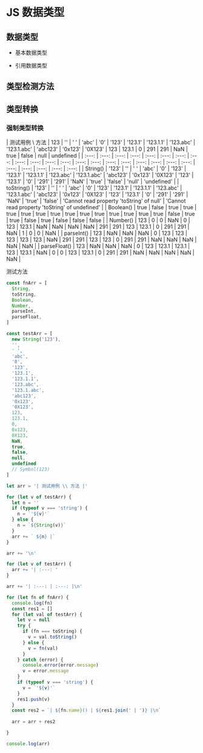 # JS 数据类型

## 数据类型

- 基本数据类型


- 引用数据类型



## 类型检测方法


## 类型转换

### 强制类型转换
| 测试用例 \ 方法 | 123 | '' | ' ' | 'abc' | '0' | '123' | '123.1' | '123.1.1' | '123.abc' | '123.1.abc' | 'abc123' | '0x123' | '0X123' | 123 | 123.1 | 0 | 291 | 291 | NaN | true | false | null | undefined |
| :---: | :---: | :---: | :---: | :---: | :---: | :---: | :---: | :---: | :---: | :---: | :---: | :---: | :---: | :---: | :---: | :---: | :---: | :---: | :---: | :---: | :---: | :---: | :---: | :---: |
| String() | '123' | '' | ' ' | 'abc' | '0' | '123' | '123.1' | '123.1.1' | '123.abc' | '123.1.abc' | 'abc123' | '0x123' | '0X123' | '123' | '123.1' | '0' | '291' | '291' | 'NaN' | 'true' | 'false' | 'null' | 'undefined' |
| toString() | '123' | '' | ' ' | 'abc' | '0' | '123' | '123.1' | '123.1.1' | '123.abc' | '123.1.abc' | 'abc123' | '0x123' | '0X123' | '123' | '123.1' | '0' | '291' | '291' | 'NaN' | 'true' | 'false' | 'Cannot read property 'toString' of null' | 'Cannot read property 'toString' of undefined' |
| Boolean() | true | false | true | true | true | true | true | true | true | true | true | true | true | true | true | false | true | true | false | true | false | false | false |
| Number() | 123 | 0 | 0 | NaN | 0 | 123 | 123.1 | NaN | NaN | NaN | NaN | 291 | 291 | 123 | 123.1 | 0 | 291 | 291 | NaN | 1 | 0 | 0 | NaN |
| parseInt() | 123 | NaN | NaN | NaN | 0 | 123 | 123 | 123 | 123 | 123 | NaN | 291 | 291 | 123 | 123 | 0 | 291 | 291 | NaN | NaN | NaN | NaN | NaN |
| parseFloat() | 123 | NaN | NaN | NaN | 0 | 123 | 123.1 | 123.1 | 123 | 123.1 | NaN | 0 | 0 | 123 | 123.1 | 0 | 291 | 291 | NaN | NaN | NaN | NaN | NaN |

测试方法
```js
const fnArr = [
  String, 
  toString, 
  Boolean,
  Number, 
  parseInt, 
  parseFloat, 
]

const testArr = [
  new String('123'),
  '',
  ' ',
  'abc',
  '0',
  '123',
  '123.1',
  '123.1.1',
  '123.abc',
  '123.1.abc',
  'abc123',
  '0x123',
  '0X123',
  123,
  123.1,
  0,
  0x123,
  0X123,
  NaN,
  true,
  false,
  null,
  undefined
  // Symbol(123)
]

let arr = '| 测试用例 \\ 方法 |'

for (let v of testArr) {
  let n = ''
  if (typeof v === 'string') {
    n = `'${v}'`
  } else {
    n = `${String(v)}`
  }
  arr += ` ${n} |`
}

arr += '\n'

for (let v of testArr) {
  arr += '| :---: '
}

arr += '| :---: | :---: |\n'

for (let fn of fnArr) {
  console.log(fn)
  const res1 = []
  for (let val of testArr) {
    let v = null
    try {
      if (fn === toString) {
        v = val.toString()
      } else {
        v = fn(val)
      }
    } catch (error) {
      console.error(error.message)
      v = error.message
    }
    if (typeof v === 'string') {
      v = `'${v}'`
    }
    res1.push(v)
  }
  const res2 = `| ${fn.name}() | ${res1.join(' | ')} |\n`
  
  arr = arr + res2

}

console.log(arr)

```
